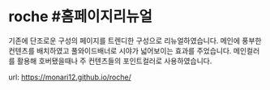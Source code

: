 # roche #홈페이지리뉴얼

기존에 단조로운 구성의 페이지를 트렌디한 구성으로 리뉴얼하였습니다.
메인에 풍부한컨텐츠를 배치하였고 풀와이드배너로 시야가 넓어보이는 효과를 주었습니다.
메인컬러를 활용해 호버됐을때나 주 컨텐츠들의 포인트컬러로 사용하였습니다.

url: https://monari12.github.io/roche/

